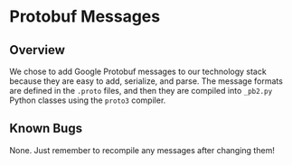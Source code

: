 # Protobuf Messages

## Overview
We chose to add Google Protobuf messages to our technology stack because they are easy to add, serialize, and parse. The message formats are defined in the `.proto` files, and then they are compiled into `_pb2.py` Python classes using the `proto3` compiler. 

## Known Bugs
None. Just remember to recompile any messages after changing them!
